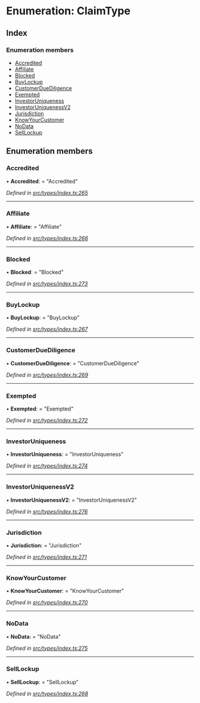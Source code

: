 # Enumeration: ClaimType

## Index

### Enumeration members

* [Accredited](claimtype.md#accredited)
* [Affiliate](claimtype.md#affiliate)
* [Blocked](claimtype.md#blocked)
* [BuyLockup](claimtype.md#buylockup)
* [CustomerDueDiligence](claimtype.md#customerduediligence)
* [Exempted](claimtype.md#exempted)
* [InvestorUniqueness](claimtype.md#investoruniqueness)
* [InvestorUniquenessV2](claimtype.md#investoruniquenessv2)
* [Jurisdiction](claimtype.md#jurisdiction)
* [KnowYourCustomer](claimtype.md#knowyourcustomer)
* [NoData](claimtype.md#nodata)
* [SellLockup](claimtype.md#selllockup)

## Enumeration members

###  Accredited

• **Accredited**: = "Accredited"

*Defined in [src/types/index.ts:265](https://github.com/PolymathNetwork/polymesh-sdk/blob/bf2b7a12/src/types/index.ts#L265)*

___

###  Affiliate

• **Affiliate**: = "Affiliate"

*Defined in [src/types/index.ts:266](https://github.com/PolymathNetwork/polymesh-sdk/blob/bf2b7a12/src/types/index.ts#L266)*

___

###  Blocked

• **Blocked**: = "Blocked"

*Defined in [src/types/index.ts:273](https://github.com/PolymathNetwork/polymesh-sdk/blob/bf2b7a12/src/types/index.ts#L273)*

___

###  BuyLockup

• **BuyLockup**: = "BuyLockup"

*Defined in [src/types/index.ts:267](https://github.com/PolymathNetwork/polymesh-sdk/blob/bf2b7a12/src/types/index.ts#L267)*

___

###  CustomerDueDiligence

• **CustomerDueDiligence**: = "CustomerDueDiligence"

*Defined in [src/types/index.ts:269](https://github.com/PolymathNetwork/polymesh-sdk/blob/bf2b7a12/src/types/index.ts#L269)*

___

###  Exempted

• **Exempted**: = "Exempted"

*Defined in [src/types/index.ts:272](https://github.com/PolymathNetwork/polymesh-sdk/blob/bf2b7a12/src/types/index.ts#L272)*

___

###  InvestorUniqueness

• **InvestorUniqueness**: = "InvestorUniqueness"

*Defined in [src/types/index.ts:274](https://github.com/PolymathNetwork/polymesh-sdk/blob/bf2b7a12/src/types/index.ts#L274)*

___

###  InvestorUniquenessV2

• **InvestorUniquenessV2**: = "InvestorUniquenessV2"

*Defined in [src/types/index.ts:276](https://github.com/PolymathNetwork/polymesh-sdk/blob/bf2b7a12/src/types/index.ts#L276)*

___

###  Jurisdiction

• **Jurisdiction**: = "Jurisdiction"

*Defined in [src/types/index.ts:271](https://github.com/PolymathNetwork/polymesh-sdk/blob/bf2b7a12/src/types/index.ts#L271)*

___

###  KnowYourCustomer

• **KnowYourCustomer**: = "KnowYourCustomer"

*Defined in [src/types/index.ts:270](https://github.com/PolymathNetwork/polymesh-sdk/blob/bf2b7a12/src/types/index.ts#L270)*

___

###  NoData

• **NoData**: = "NoData"

*Defined in [src/types/index.ts:275](https://github.com/PolymathNetwork/polymesh-sdk/blob/bf2b7a12/src/types/index.ts#L275)*

___

###  SellLockup

• **SellLockup**: = "SellLockup"

*Defined in [src/types/index.ts:268](https://github.com/PolymathNetwork/polymesh-sdk/blob/bf2b7a12/src/types/index.ts#L268)*
